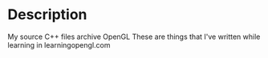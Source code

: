 # Description
My source C++ files archive OpenGL
These are things that I've written while learning in learningopengl.com